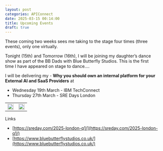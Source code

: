 ```yaml
---
layout: post
categories: APIConnect
date: 2025-03-15 00:14:00
title: Upcoming Events
draft: true
---
```



These coming two weeks sees me taking to the stage four times (three events), only one virtually.

Tonight (15th)  and Tomorrow (16th), I will be joining my daughter’s dance show as part of the BB Dads with Blue Butterfly Studios. This is the first time I have appeared on stage to dance....

I will be delivering my - **Why you should own an internal platform for your External AI and SaaS Providers** at
* Wednesday 19th March - IBM TechConnect
* Thursday 27th March - SRE Days London

<table><tr>
<td><img style="width: 100%" src="https://chrisphillips-cminion.github.io/images/bbdads.png"></td>
<td><img style="width: 100%" src="https://chrisphillips-cminion.github.io/images/sredays-sm.png"></td>
</tr></table>

<!--more-->
Links
* [https://sreday.com/2025-london-q1/](https://sreday.com/2025-london-q1/)
* [https://www.bluebutterflystudios.co.uk/](https://www.bluebutterflystudios.co.uk/)
